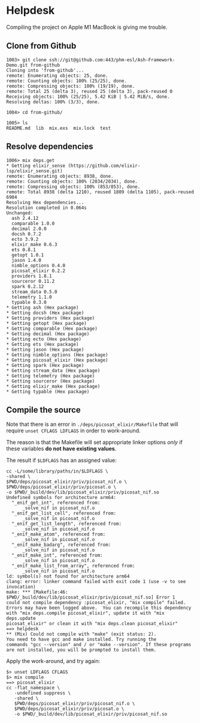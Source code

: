 # Helpdesk

Compiling the project on Apple M1 MacBook is giving me trouble.

## Clone from Github


    1003> git clone ssh://git@github.com:443/phm-esl/Ash-Framework-Demo.git from-github
    Cloning into 'from-github'...
    remote: Enumerating objects: 25, done.
    remote: Counting objects: 100% (25/25), done.
    remote: Compressing objects: 100% (19/19), done.
    remote: Total 25 (delta 3), reused 25 (delta 3), pack-reused 0
    Receiving objects: 100% (25/25), 5.42 KiB | 5.42 MiB/s, done.
    Resolving deltas: 100% (3/3), done.

    1004> cd from-github/

    1005> ls
    README.md  lib  mix.exs  mix.lock  test

## Resolve dependencies

    1006> mix deps.get
    * Getting elixir_sense (https://github.com/elixir-lsp/elixir_sense.git)
    remote: Enumerating objects: 8938, done.        
    remote: Counting objects: 100% (2034/2034), done.        
    remote: Compressing objects: 100% (853/853), done.        
    remote: Total 8938 (delta 1210), reused 1809 (delta 1105), pack-reused 6904        
    Resolving Hex dependencies...
    Resolution completed in 0.064s
    Unchanged:
      ash 2.4.12
      comparable 1.0.0
      decimal 2.0.0
      docsh 0.7.2
      ecto 3.9.2
      elixir_make 0.6.3
      ets 0.8.1
      getopt 1.0.1
      jason 1.4.0
      nimble_options 0.4.0
      picosat_elixir 0.2.2
      providers 1.8.1
      sourceror 0.11.2
      spark 0.2.12
      stream_data 0.5.0
      telemetry 1.1.0
      typable 0.3.0
    * Getting ash (Hex package)
    * Getting docsh (Hex package)
    * Getting providers (Hex package)
    * Getting getopt (Hex package)
    * Getting comparable (Hex package)
    * Getting decimal (Hex package)
    * Getting ecto (Hex package)
    * Getting ets (Hex package)
    * Getting jason (Hex package)
    * Getting nimble_options (Hex package)
    * Getting picosat_elixir (Hex package)
    * Getting spark (Hex package)
    * Getting stream_data (Hex package)
    * Getting telemetry (Hex package)
    * Getting sourceror (Hex package)
    * Getting elixir_make (Hex package)
    * Getting typable (Hex package)

## Compile the source

Note that there is an error in `./deps/picosat_elixir/Makefile` that will
require `unset CFLAGS LDFLAGS` in order to work-around.

The reason is that the Makefile will set appropriate linker options *only* if
these variables **do not have existing values**.

The result if `$LDFLAGS` has an assigned value:

    cc -L/some/library/paths/in/$LDFLAGS \
    -shared \
    $PWD/deps/picosat_elixir/priv/picosat_nif.o \
    $PWD/deps/picosat_elixir/priv/picosat.o \
    -o $PWD/_build/dev/lib/picosat_elixir/priv/picosat_nif.so
    Undefined symbols for architecture arm64:
      "_enif_get_int", referenced from:
          _solve_nif in picosat_nif.o
      "_enif_get_list_cell", referenced from:
          _solve_nif in picosat_nif.o
      "_enif_get_list_length", referenced from:
          _solve_nif in picosat_nif.o
      "_enif_make_atom", referenced from:
          _solve_nif in picosat_nif.o
      "_enif_make_badarg", referenced from:
          _solve_nif in picosat_nif.o
      "_enif_make_int", referenced from:
          _solve_nif in picosat_nif.o
      "_enif_make_list_from_array", referenced from:
          _solve_nif in picosat_nif.o
    ld: symbol(s) not found for architecture arm64
    clang: error: linker command failed with exit code 1 (use -v to see invocation)
    make: *** [Makefile:46: $PWD/_build/dev/lib/picosat_elixir/priv/picosat_nif.so] Error 1
    could not compile dependency :picosat_elixir, "mix compile" failed. 
    Errors may have been logged above.  You can recompile this dependency
    with "mix deps.compile picosat_elixir", update it with "mix deps.update
    picosat_elixir" or clean it with "mix deps.clean picosat_elixir"
    ==> helpdesk
    ** (Mix) Could not compile with "make" (exit status: 2).
    You need to have gcc and make installed. Try running the
    commands "gcc --version" and / or "make --version". If these programs
    are not installed, you will be prompted to install them.

Apply the work-around, and try again:

    $> unset LDFLAGS CFLAGS
    $> mix compile
    ==> picosat_elixir
    cc -flat_namespace \
       -undefined suppress \
       -shared \
       $PWD/deps/picosat_elixir/priv/picosat_nif.o \
       $PWD/deps/picosat_elixir/priv/picosat.o \
       -o $PWD/_build/dev/lib/picosat_elixir/priv/picosat_nif.so
